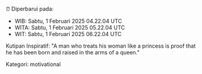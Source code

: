⏰ Diperbarui pada:
- WIB: Sabtu, 1 Februari 2025 04.22.04 UTC
- WITA: Sabtu, 1 Februari 2025 05.22.04 UTC
- WIT: Sabtu, 1 Februari 2025 06.22.04 UTC

Kutipan Inspiratif:
"A man who treats his woman like a princess is proof that he has been born and raised in the arms of a queen."


Kategori: motivational

